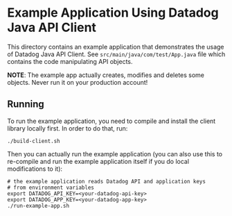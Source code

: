 # Example Application Using Datadog Java API Client

This directory contains an example application that demonstrates the usage
of Datadog Java API Client. See `src/main/java/com/test/App.java` file
which contains the code manipulating API objects.

**NOTE**: The example app actually creates, modifies and deletes some objects.
Never run it on your production account!

## Running

To run the example application, you need to compile and install the client
library locally first. In order to do that, run:

```
./build-client.sh
```

Then you can actually run the example application (you can also use this
to re-compile and run the example application itself if you do local
modifications to it):

```
# the example application reads Datadog API and application keys
# from environment variables
export DATADOG_API_KEY=<your-datadog-api-key>
export DATADOG_APP_KEY=<your-datadog-app-key>
./run-example-app.sh
```